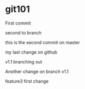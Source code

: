 # git101
First commit


second to branch

this is the second commit on master

my last change on github


v1.1 branching out

Another change on branch v1.1

feature3 first change

